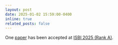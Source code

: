```yaml
---
layout: post
date: 2025-01-02 15:59:00-0400
inline: true
related_posts: false
---
```


One [paper](https://ieeexplore.ieee.org/document/10980711) has been accepted at [ISBI 2025 (Rank A)](https://biomedicalimaging.org/2025/).
